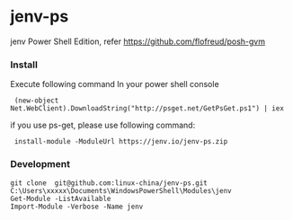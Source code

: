 jenv-ps
=======================================

jenv Power Shell Edition, refer https://github.com/flofreud/posh-gvm

### Install
Execute following command In your power shell console

     (new-object Net.WebClient).DownloadString("http://psget.net/GetPsGet.ps1") | iex

if you use ps-get, please use following command:

     install-module -ModuleUrl https://jenv.io/jenv-ps.zip

### Development
 

    git clone  git@github.com:linux-china/jenv-ps.git  C:\Users\xxxxx\Documents\WindowsPowerShell\Modules\jenv
    Get-Module -ListAvailable
    Import-Module -Verbose -Name jenv
